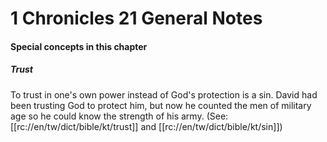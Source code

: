 # 1 Chronicles 21 General Notes

#### Special concepts in this chapter

##### Trust
To trust in one's own power instead of God's protection is a sin. David had been trusting God to protect him, but now he counted the men of military age so he could know the strength of his army. (See: [[rc://en/tw/dict/bible/kt/trust]] and [[rc://en/tw/dict/bible/kt/sin]])
